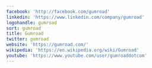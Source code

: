 ```yaml
---
facebook: 'http://facebook.com/gumroad'
linkedin: 'https://www.linkedin.com/company/gumroad'
logohandle: gumroad
sort: gumroad
title: Gumroad
twitter: gumroad
website: 'https://gumroad.com/'
wikipedia: 'https://en.wikipedia.org/wiki/Gumroad'
youtube: 'https://www.youtube.com/user/gumroaddotcom'
---
```

